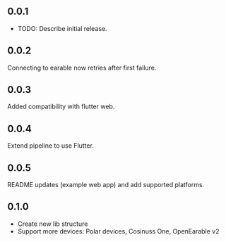## 0.0.1

* TODO: Describe initial release.

## 0.0.2

Connecting to earable now retries after first failure.

## 0.0.3

Added compatibility with flutter web.

## 0.0.4

Extend pipeline to use Flutter.

## 0.0.5

README updates (example web app) and add supported platforms. 

## 0.1.0

* Create new lib structure
* Support more devices: Polar devices, Cosinuss One, OpenEarable v2
